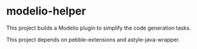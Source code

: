 # modelio-helper
This project builds a Modelio plugin to simplify the code generation tasks.

This project depends on pebble-extensions and astyle-java-wrapper.
